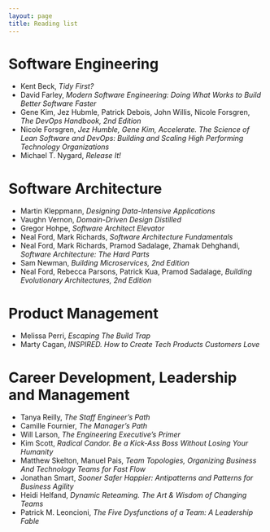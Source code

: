 ```yaml
---
layout: page
title: Reading list
---
```


# Software Engineering

- Kent Beck, _Tidy First?_
- David Farley, _Modern Software Engineering: Doing What Works to Build Better Software Faster_
- Gene Kim, Jez Hubmle, Patrick Debois, John Willis, Nicole Forsgren, _The DevOps Handbook, 2nd Edition_
- Nicole Forsgren, _Jez Humble, Gene Kim, Accelerate. The Science of Lean Software and DevOps: Building and Scaling High Performing Technology Organizations_
- Michael T. Nygard, _Release It!_

# Software Architecture

- Martin Kleppmann, _Designing Data-Intensive Applications_
- Vaughn Vernon, _Domain-Driven Design Distilled_
- Gregor Hohpe, _Software Architect Elevator_
- Neal Ford, Mark Richards, _Software Architecture Fundamentals_
- Neal Ford, Mark Richards, Pramod Sadalage, Zhamak Dehghandi, _Software Architecture: The Hard Parts_
- Sam Newman, _Building Microservices, 2nd Edition_
- Neal Ford, Rebecca Parsons, Patrick Kua, Pramod Sadalage, _Building Evolutionary Architectures, 2nd Edition_

# Product Management

- Melissa Perri, _Escaping The Build Trap_
- Marty Cagan, _INSPIRED. How to Create Tech Products Customers Love_

# Career Development, Leadership and Management

- Tanya Reilly, _The Staff Engineer’s Path_
- Camille Fournier, _The Manager’s Path_
- Will Larson, _The Engineering Executive’s Primer_
- Kim Scott, _Radical Candor. Be a Kick-Ass Boss Without Losing Your Humanity_
- Matthew Skelton, Manuel Pais, _Team Topologies, Organizing Business And Technology Teams for Fast Flow_
- Jonathan Smart, _Sooner Safer Happier: Antipatterns and Patterns for Business Agility_
- Heidi Helfand, _Dynamic Reteaming. The Art & Wisdom of Changing Teams_
- Patrick M. Leoncioni, _The Five Dysfunctions of a Team: A Leadership Fable_